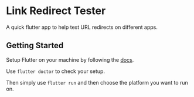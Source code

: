 # Link Redirect Tester

A quick flutter app to help test URL redirects on different apps.

## Getting Started

Setup Flutter on your machine by following the [docs](https://docs.flutter.dev/get-started/install).

Use `flutter doctor` to check your setup.

Then simply use `flutter run` and then choose the platform you want to run on.
